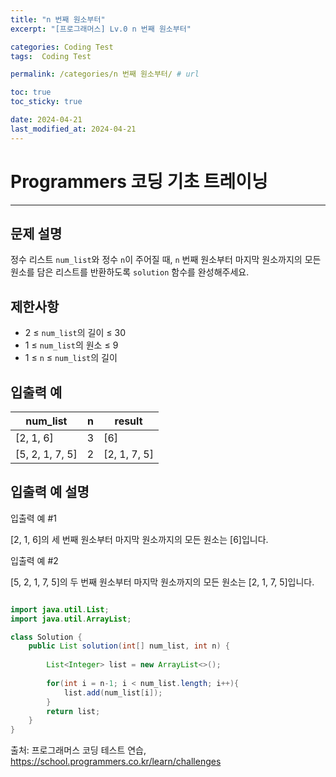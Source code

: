 ```yaml
---
title: "n 번째 원소부터"
excerpt: "[프로그래머스] Lv.0 n 번째 원소부터"

categories: Coding Test
tags:  Coding Test

permalink: /categories/n 번째 원소부터/ # url

toc: true
toc_sticky: true

date: 2024-04-21
last_modified_at: 2024-04-21
---
```


# Programmers 코딩 기초 트레이닝

---

문제 설명
---
정수 리스트 `num_list`와 정수 `n`이 주어질 때, `n` 번째 원소부터 마지막 원소까지의 모든 원소를 담은 리스트를 반환하도록 `solution` 함수를 완성해주세요.

제한사항
---
- 2 ≤ `num_list`의 길이 ≤ 30
- 1 ≤ `num_list`의 원소 ≤ 9
- 1 ≤ `n` ≤ `num_list`의 길이

입출력 예
---

| num_list      | n | result        |
|---------------|---|---------------|
| [2, 1, 6]     | 3 | [6]           |
| [5, 2, 1, 7, 5] | 2 | [2, 1, 7, 5]  |

입출력 예 설명
---
입출력 예 #1

[2, 1, 6]의 세 번째 원소부터 마지막 원소까지의 모든 원소는 [6]입니다.

입출력 예 #2

[5, 2, 1, 7, 5]의 두 번째 원소부터 마지막 원소까지의 모든 원소는 [2, 1, 7, 5]입니다.

```java

import java.util.List;
import java.util.ArrayList;

class Solution {
    public List solution(int[] num_list, int n) {
        
        List<Integer> list = new ArrayList<>();
        
        for(int i = n-1; i < num_list.length; i++){
            list.add(num_list[i]);           
        } 
        return list;
    }
}

``````

출처: 프로그래머스 코딩 테스트 연습, https://school.programmers.co.kr/learn/challenges
